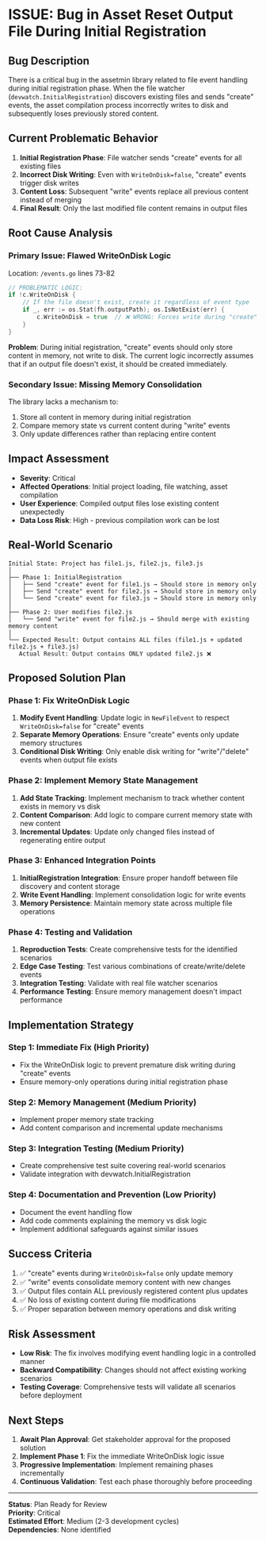# ISSUE: Bug in Asset Reset Output File During Initial Registration

## Bug Description

There is a critical bug in the assetmin library related to file event handling during initial registration phase. When the file watcher (`devwatch.InitialRegistration`) discovers existing files and sends "create" events, the asset compilation process incorrectly writes to disk and subsequently loses previously stored content.

## Current Problematic Behavior

1. **Initial Registration Phase**: File watcher sends "create" events for all existing files
2. **Incorrect Disk Writing**: Even with `WriteOnDisk=false`, "create" events trigger disk writes
3. **Content Loss**: Subsequent "write" events replace all previous content instead of merging
4. **Final Result**: Only the last modified file content remains in output files

## Root Cause Analysis

### Primary Issue: Flawed WriteOnDisk Logic
Location: `/events.go` lines 73-82

```go
// PROBLEMATIC LOGIC:
if !c.WriteOnDisk {
    // If the file doesn't exist, create it regardless of event type
    if _, err := os.Stat(fh.outputPath); os.IsNotExist(err) {
        c.WriteOnDisk = true  // ❌ WRONG: Forces write during "create" events
    }
}
```

**Problem**: During initial registration, "create" events should only store content in memory, not write to disk. The current logic incorrectly assumes that if an output file doesn't exist, it should be created immediately.

### Secondary Issue: Missing Memory Consolidation
The library lacks a mechanism to:
1. Store all content in memory during initial registration
2. Compare memory state vs current content during "write" events
3. Only update differences rather than replacing entire content

## Impact Assessment

- **Severity**: Critical
- **Affected Operations**: Initial project loading, file watching, asset compilation
- **User Experience**: Compiled output files lose existing content unexpectedly
- **Data Loss Risk**: High - previous compilation work can be lost

## Real-World Scenario

```
Initial State: Project has file1.js, file2.js, file3.js
│
├── Phase 1: InitialRegistration
│   ├── Send "create" event for file1.js → Should store in memory only
│   ├── Send "create" event for file2.js → Should store in memory only  
│   └── Send "create" event for file3.js → Should store in memory only
│
├── Phase 2: User modifies file2.js
│   └── Send "write" event for file2.js → Should merge with existing memory content
│
└── Expected Result: Output contains ALL files (file1.js + updated file2.js + file3.js)
   Actual Result: Output contains ONLY updated file2.js ❌
```

## Proposed Solution Plan

### Phase 1: Fix WriteOnDisk Logic
1. **Modify Event Handling**: Update logic in `NewFileEvent` to respect `WriteOnDisk=false` for "create" events
2. **Separate Memory Operations**: Ensure "create" events only update memory structures
3. **Conditional Disk Writing**: Only enable disk writing for "write"/"delete" events when output file exists

### Phase 2: Implement Memory State Management
1. **Add State Tracking**: Implement mechanism to track whether content exists in memory vs disk
2. **Content Comparison**: Add logic to compare current memory state with new content
3. **Incremental Updates**: Update only changed files instead of regenerating entire output

### Phase 3: Enhanced Integration Points
1. **InitialRegistration Integration**: Ensure proper handoff between file discovery and content storage
2. **Write Event Handling**: Implement consolidation logic for write events
3. **Memory Persistence**: Maintain memory state across multiple file operations

### Phase 4: Testing and Validation
1. **Reproduction Tests**: Create comprehensive tests for the identified scenarios
2. **Edge Case Testing**: Test various combinations of create/write/delete events
3. **Integration Testing**: Validate with real file watcher scenarios
4. **Performance Testing**: Ensure memory management doesn't impact performance

## Implementation Strategy

### Step 1: Immediate Fix (High Priority)
- Fix the WriteOnDisk logic to prevent premature disk writing during "create" events
- Ensure memory-only operations during initial registration phase

### Step 2: Memory Management (Medium Priority)  
- Implement proper memory state tracking
- Add content comparison and incremental update mechanisms

### Step 3: Integration Testing (Medium Priority)
- Create comprehensive test suite covering real-world scenarios
- Validate integration with devwatch.InitialRegistration

### Step 4: Documentation and Prevention (Low Priority)
- Document the event handling flow
- Add code comments explaining the memory vs disk logic
- Implement additional safeguards against similar issues

## Success Criteria

1. ✅ "create" events during `WriteOnDisk=false` only update memory
2. ✅ "write" events consolidate memory content with new changes  
3. ✅ Output files contain ALL previously registered content plus updates
4. ✅ No loss of existing content during file modifications
5. ✅ Proper separation between memory operations and disk writing

## Risk Assessment

- **Low Risk**: The fix involves modifying event handling logic in a controlled manner
- **Backward Compatibility**: Changes should not affect existing working scenarios
- **Testing Coverage**: Comprehensive tests will validate all scenarios before deployment

## Next Steps

1. **Await Plan Approval**: Get stakeholder approval for the proposed solution
2. **Implement Phase 1**: Fix the immediate WriteOnDisk logic issue
3. **Progressive Implementation**: Implement remaining phases incrementally
4. **Continuous Validation**: Test each phase thoroughly before proceeding

---

**Status**: Plan Ready for Review  
**Priority**: Critical  
**Estimated Effort**: Medium (2-3 development cycles)  
**Dependencies**: None identified
